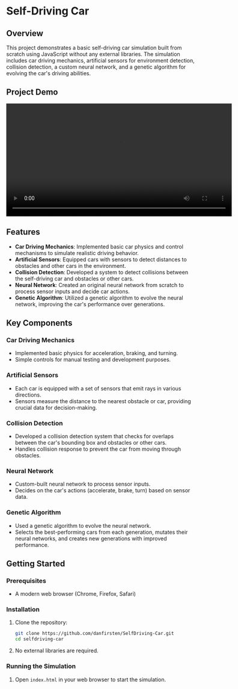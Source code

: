 # Self-Driving Car


## Overview

This project demonstrates a basic self-driving car simulation built from scratch using JavaScript without any external libraries. The simulation includes car driving mechanics, artificial sensors for environment detection, collision detection, a custom neural network, and a genetic algorithm for evolving the car's driving abilities.

## Project Demo

<video width="600" controls>
  <source src="./Self_Driving_Car_Demo.mp4" type="video/mp4">
  Your browser does not support the video tag.
</video>

## Features

- **Car Driving Mechanics**: Implemented basic car physics and control mechanisms to simulate realistic driving behavior.
- **Artificial Sensors**: Equipped cars with sensors to detect distances to obstacles and other cars in the environment.
- **Collision Detection**: Developed a system to detect collisions between the self-driving car and obstacles or other cars.
- **Neural Network**: Created an original neural network from scratch to process sensor inputs and decide car actions.
- **Genetic Algorithm**: Utilized a genetic algorithm to evolve the neural network, improving the car's performance over generations.

## Key Components

### Car Driving Mechanics

- Implemented basic physics for acceleration, braking, and turning.
- Simple controls for manual testing and development purposes.

### Artificial Sensors

- Each car is equipped with a set of sensors that emit rays in various directions.
- Sensors measure the distance to the nearest obstacle or car, providing crucial data for decision-making.

### Collision Detection

- Developed a collision detection system that checks for overlaps between the car's bounding box and obstacles or other cars.
- Handles collision response to prevent the car from moving through obstacles.

### Neural Network

- Custom-built neural network to process sensor inputs.
- Decides on the car's actions (accelerate, brake, turn) based on sensor data.

### Genetic Algorithm

- Used a genetic algorithm to evolve the neural network.
- Selects the best-performing cars from each generation, mutates their neural networks, and creates new generations with improved performance.

## Getting Started

### Prerequisites

- A modern web browser (Chrome, Firefox, Safari)

### Installation

1. Clone the repository:
    ```bash
    git clone https://github.com/danfirsten/SelfDriving-Car.git
    cd selfdriving-car
    ```

2. No external libraries are required.

### Running the Simulation

1. Open `index.html` in your web browser to start the simulation.


